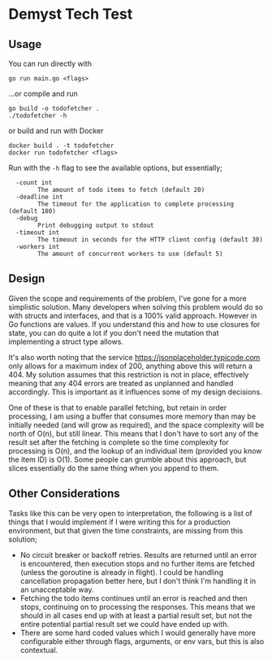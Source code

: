 # Demyst Tech Test

## Usage

You can run directly with 

```
go run main.go <flags>
```

...or compile and run

```
go build -o todofetcher .
./todofetcher -h
```

or build and run with Docker

```
docker build . -t todofetcher
docker run todofetcher <flags>
```

Run with the `-h` flag to see the available options, but essentially;

```
  -count int
        The amount of todo items to fetch (default 20)
  -deadline int
        The timeout for the application to complete processing (default 180)
  -debug
        Print debugging output to stdout
  -timeout int
        The timeout in seconds for the HTTP client config (default 30)
  -workers int
        The amount of concurrent workers to use (default 5)
```

## Design

Given the scope and requirements of the problem, I've gone for a more simplistic
solution. Many developers when solving this problem would do so with structs and
interfaces, and that is a 100% valid approach. However in Go functions are
values. If you understand this and how to use closures for state, you can do
quite a lot if you don't need the mutation that implementing a struct type
allows.

It's also worth noting that the service https://jsonplaceholder.typicode.com
only allows for a maximum index of 200, anything above this will return a 404.
My solution assumes that this restriction is not in place, effectively meaning
that any 404 errors are treated as unplanned and handled accordingly. This is
important as it influences some of my design decisions.

One of these is that to enable parallel fetching, but retain in order 
processing, I am using a buffer that consumes more memory than may be initially
needed (and will grow as required), and the space complexity will be north of
O(n), but still linear. This means that I don't have to sort any of the result 
set after the fetching is complete so the time complexity for processing is
O(n), and the lookup of an individual item (provided you know the item ID) is
O(1). Some people can grumble about this approach, but slices essentially do the
same thing when you append to them.

## Other Considerations

Tasks like this can be very open to interpretation, the following is a list of
things that I would implement if I were writing this for a production 
environment, but that given the time constraints, are missing from this 
solution;

- No circuit breaker or backoff retries. Results are returned until an error is
    encountered, then execution stops and no further items are fetched (unless
    the goroutine is already in flight). I could be handling cancellation
    propagation better here, but I don't think I'm handling it in an
    unacceptable way.
- Fetching the todo items continues until an error is reached and then stops,
    continuing on to processing the responses. This means that we should in all
    cases end up with at least a partial result set, but not the entire 
    potential partial result set we could have ended up with.
- There are some hard coded values which I would generally have more
    configurable either through flags, arguments, or env vars, but this is also
    contextual.
